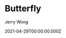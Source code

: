 ---
title: Butterfly
github: https://github.com/jerryc127/hexo-theme-butterfly
demo: https://butterfly.js.org/
license: Apache-2.0
author: Jerry Wong
author_link: ''
author_twitter: ''
date: 2021-04-29T00:00:00.000Z
ssg:
  - Hexo
cms: null
css: null
category: null
description: '🦋 A Hexo Theme: Butterfly.'
draft: true
publish_date: '2019-06-04T13:38:41Z'
update_date: '2022-08-23T16:00:20Z'
github_star: 4321
github_fork: 889
---